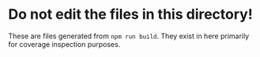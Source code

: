 Do not edit the files in this directory!
===

These are files generated from `npm run build`. They exist in here primarily for coverage inspection purposes.